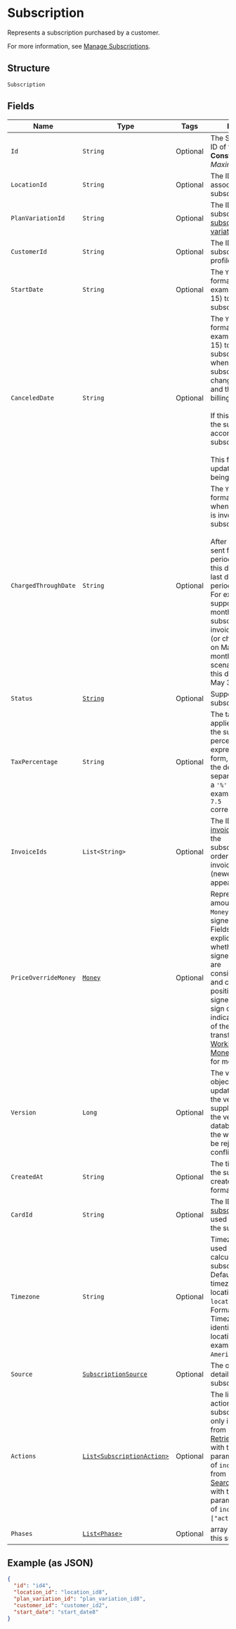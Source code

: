 
# Subscription

Represents a subscription purchased by a customer.

For more information, see
[Manage Subscriptions](https://developer.squareup.com/docs/subscriptions-api/manage-subscriptions).

## Structure

`Subscription`

## Fields

| Name | Type | Tags | Description | Getter |
|  --- | --- | --- | --- | --- |
| `Id` | `String` | Optional | The Square-assigned ID of the subscription.<br>**Constraints**: *Maximum Length*: `255` | String getId() |
| `LocationId` | `String` | Optional | The ID of the location associated with the subscription. | String getLocationId() |
| `PlanVariationId` | `String` | Optional | The ID of the subscribed-to [subscription plan variation](entity:CatalogSubscriptionPlanVariation). | String getPlanVariationId() |
| `CustomerId` | `String` | Optional | The ID of the subscribing [customer](entity:Customer) profile. | String getCustomerId() |
| `StartDate` | `String` | Optional | The `YYYY-MM-DD`-formatted date (for example, 2013-01-15) to start the subscription. | String getStartDate() |
| `CanceledDate` | `String` | Optional | The `YYYY-MM-DD`-formatted date (for example, 2013-01-15) to cancel the subscription,<br>when the subscription status changes to `CANCELED` and the subscription billing stops.<br><br>If this field is not set, the subscription ends according its subscription plan.<br><br>This field cannot be updated, other than being cleared. | String getCanceledDate() |
| `ChargedThroughDate` | `String` | Optional | The `YYYY-MM-DD`-formatted date up to when the subscriber is invoiced for the<br>subscription.<br><br>After the invoice is sent for a given billing period,<br>this date will be the last day of the billing period.<br>For example,<br>suppose for the month of May a subscriber gets an invoice<br>(or charged the card) on May 1. For the monthly billing scenario,<br>this date is then set to May 31. | String getChargedThroughDate() |
| `Status` | [`String`](../../doc/models/subscription-status.md) | Optional | Supported subscription statuses. | String getStatus() |
| `TaxPercentage` | `String` | Optional | The tax amount applied when billing the subscription. The<br>percentage is expressed in decimal form, using a `'.'` as the decimal<br>separator and without a `'%'` sign. For example, a value of `7.5`<br>corresponds to 7.5%. | String getTaxPercentage() |
| `InvoiceIds` | `List<String>` | Optional | The IDs of the [invoices](entity:Invoice) created for the<br>subscription, listed in order when the invoices were created<br>(newest invoices appear first). | List<String> getInvoiceIds() |
| `PriceOverrideMoney` | [`Money`](../../doc/models/money.md) | Optional | Represents an amount of money. `Money` fields can be signed or unsigned.<br>Fields that do not explicitly define whether they are signed or unsigned are<br>considered unsigned and can only hold positive amounts. For signed fields, the<br>sign of the value indicates the purpose of the money transfer. See<br>[Working with Monetary Amounts](https://developer.squareup.com/docs/build-basics/working-with-monetary-amounts)<br>for more information. | Money getPriceOverrideMoney() |
| `Version` | `Long` | Optional | The version of the object. When updating an object, the version<br>supplied must match the version in the database, otherwise the write will<br>be rejected as conflicting. | Long getVersion() |
| `CreatedAt` | `String` | Optional | The timestamp when the subscription was created, in RFC 3339 format. | String getCreatedAt() |
| `CardId` | `String` | Optional | The ID of the [subscriber's](entity:Customer) [card](entity:Card)<br>used to charge for the subscription. | String getCardId() |
| `Timezone` | `String` | Optional | Timezone that will be used in date calculations for the subscription.<br>Defaults to the timezone of the location based on `location_id`.<br>Format: the IANA Timezone Database identifier for the location timezone (for example, `America/Los_Angeles`). | String getTimezone() |
| `Source` | [`SubscriptionSource`](../../doc/models/subscription-source.md) | Optional | The origination details of the subscription. | SubscriptionSource getSource() |
| `Actions` | [`List<SubscriptionAction>`](../../doc/models/subscription-action.md) | Optional | The list of scheduled actions on this subscription. It is set only in the response from  <br>[RetrieveSubscription](../../doc/api/subscriptions.md#retrieve-subscription) with the query parameter<br>of `include=actions` or from<br>[SearchSubscriptions](../../doc/api/subscriptions.md#search-subscriptions) with the input parameter<br>of `include:["actions"]`. | List<SubscriptionAction> getActions() |
| `Phases` | [`List<Phase>`](../../doc/models/phase.md) | Optional | array of phases for this subscription | List<Phase> getPhases() |

## Example (as JSON)

```json
{
  "id": "id4",
  "location_id": "location_id8",
  "plan_variation_id": "plan_variation_id8",
  "customer_id": "customer_id2",
  "start_date": "start_date8"
}
```

